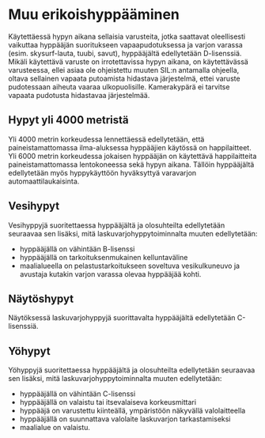 Muu erikoishyppääminen
====

Käytettäessä hypyn aikana sellaisia varusteita, jotka saattavat oleellisesti vaikuttaa hyppääjän suoritukseen vapaapudotuksessa ja varjon varassa (esim. skysurf-lauta, tuubi, savut), hyppääjältä edellytetään D-lisenssiä. Mikäli
käytettävä varuste on irrotettavissa hypyn aikana, on käytettävässä varusteessa, ellei asiaa ole ohjeistettu muuten
SIL:n antamalla ohjeella, oltava sellainen vapaata putoamista hidastava järjestelmä, ettei varuste pudotessaan
aiheuta vaaraa ulkopuolisille. Kamerakypärä ei tarvitse vapaata pudotusta hidastavaa järjestelmää.

Hypyt yli 4000 metristä
---

Yli 4000 metrin korkeudessa lennettäessä edellytetään, että paineistamattomassa ilma-aluksessa hyppääjien käytössä
on happilaitteet. Yli 6000 metrin korkeudessa jokaisen hyppääjän on käytettävä happilaitteita paineistamattomassa
lentokoneessa sekä hypyn aikana. Tällöin hyppääjältä edellytetään myös hyppykäyttöön hyväksyttyä varavarjon
automaattilaukaisinta.

Vesihypyt
---
Vesihyppyjä suoritettaessa hyppääjältä ja olosuhteilta edellytetään seuraavaa sen lisäksi, mitä laskuvarjohyppytoiminnalta
muuten edellytetään:

* hyppääjällä on vähintään B-lisenssi
* hyppääjällä on tarkoituksenmukainen kelluntaväline
* maalialueella on pelastustarkoitukseen soveltuva vesikulkuneuvo ja avustaja kutakin varjon varassa olevaa hyppääjää
kohti.

Näytöshypyt
---

Näytöksessä laskuvarjohyppyjä suorittavalta hyppääjältä edellytetään C-lisenssiä.

Yöhypyt
---

Yöhyppyjä suoritettaessa hyppääjältä ja olosuhteilta edellytetään seuraavaa sen lisäksi, mitä laskuvarjohyppytoiminnalta
muuten edellytetään:

* hyppääjällä on vähintään C-lisenssi
* hyppääjällä on valaistu tai itsevalaiseva korkeusmittari
* hyppääjä on varustettu kiinteällä, ympäristöön näkyvällä valolaitteella
* hyppääjällä on suunnattava valolaite laskuvarjon tarkastamiseksi
* maalialue on valaistu.